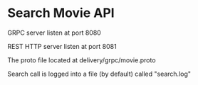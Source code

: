 # Search Movie API

GRPC server listen at port 8080

REST HTTP server listen at port 8081

The proto file located at delivery/grpc/movie.proto

Search call is logged into a file (by default) called "search.log"
